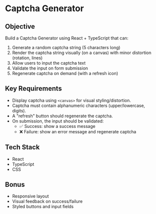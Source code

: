 # Captcha Generator

## Objective

Build a Captcha Generator using React + TypeScript that can:

1. Generate a random captcha string (5 characters long)
2. Render the captcha string visually (on a canvas) with minor distortion (rotation, lines)
3. Allow users to input the captcha text
4. Validate the input on form submission
5. Regenerate captcha on demand (with a refresh icon)

## Key Requirements

- Display captcha using `<canvas>` for visual styling/distortion.
- Captcha must contain alphanumeric characters (upper/lowercase, digits).
- A "refresh" button should regenerate the captcha.
- On submission, the input should be validated:
  - ✅ Success: show a success message
  - ❌ Failure: show an error message and regenerate captcha

## Tech Stack

- React
- TypeScript
- CSS

## Bonus

- Responsive layout
- Visual feedback on success/failure
- Styled buttons and input fields
